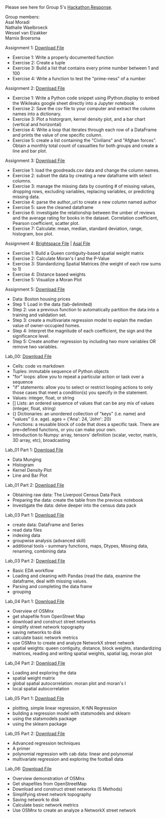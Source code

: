 Please see here for Group 5's <a href="Hackathon.ipynb">Hackathon Response</a>. 

Group members: <br>
  Asal Moradi <br>
  Nathalie Waelbroeck <br>
  Wessel van Elzakker <br>
  Marnix Broersma <br>

Assignment 1: <a href="Homework-00_FINAL.ipynb">Download File</a>
- Exercise 1: Write a properly documented function
- Exercise 2: Create a tuple
- Exercise 3: Build a list that contains every prime number between 1 and 100
- Exercise 4: Write a function to test the "prime-ness" of a number

Assignment 2: <a href="Assignment2.ipynb">Download File</a>
- Exercise 1: Write a Python code snippet using IPython.display to embed the Wikileaks google sheet directly into a Jupyter notebook
- Exercise 2: Save the csv file to your computer and extract the column names into a dictionary.
- Exercise 3: Plot a historgram, kernel density plot, and a bar chart (vertical and horizontal)
- Exercise 4: Write a loop that iterates through each row of a DataFrame and prints the value of one specific column.
- Exercise 5: create a list containing the "Civilians" and "Afghan forces". Obtain a monthly total count of casualties for both groups and create a line and bar plot. 

Assignment 3: <a href="Assignment 3_NW.ipynb">Download File</a>
- Exercise 1: load the goodreads.csv data and change the column names.
- Exercise 2: subset the data by creating a new dataframe with select columns.
- Exercise 3: manage the missing data by counting # of missing values, dropping rows, excluding variables, replacing variables, or predicting missing data.
- Exercise 4: parse the author_url to create a new column named author
- Exercise 5: save the cleaned dataframe
- Exercise 6: investigate the relationship between the umber of reviews and the average rating for books in the dataset. Correlation coefficient, Pearson coefficient, scatter plot. 
- Exercise 7: Calculate: mean, median, standard deviation, range, histogram, box plot. 

Assignment 4: <a href="hw-04_Group5 Final.ipynb">Brightspace File</a> | <a href="Group5-hw-04.ipynb">Asal File</a>
- Exercise 1: Build a Queen contiguity-based spatial weight matrix
- Exercise 2: Calculate Moran's I and the P-Value
- Exercise 3: Standardizing Spatial Matrices (the weight of each row sums to 1)
- Exercise 4: Distance based weights
- Exercise 5: Visualize a Moran Plot

Assignment 5: <a href="Assingment 5.ipynb">Download File</a>
- Data: Boston housing prices
- Step 1: Load in the data (tab-delimited)
- Step 2: use a previous function to automatically partition the data into a training and validation set.
- Step 3: create a multivariate regression model to explain the median value of owner-occupied homes.
- Step 4: Interpret the magnitude of each coefficient, the sign and the significance level.
- Step 5: Create another regression by including two more variables OR remove two variables. 

Lab_00: <a href="lab-00.ipynb">Download File</a>
- Cells: code vs markdown
- Tuples: immutable sequence of Python objects
- "for" loops: allow you to repeat a particular action or task over a sequence
- "if" statements: allow you to select or restrict looping actions to only those cases that meet a condition(s) you specify in the statement.
- Values: integer, float, or string
- [] Lists: an ordered sequence of values that can be any mix of values (integer, float, string)
- {} Dictionaries: an unordered collection of "keys" (i.e. name) and "values" (i.e. age). ages = {'Ana': 24, 'John': 20}
- Functions: a reusable block of code that does a specific task. There are pre=defined functions, or you can make your own.
- Introduction to Numpy: array, tensors' definition (scalar, vector, matrix, 3D array, etc), broadcasting 

Lab_01 Part 1: <a href="lab-01-part-01.ipynb">Download File</a>
- Data Munging
- Histogram
- Kernel Density Plot
- Line and Bar Plot

Lab_01 Part 2: <a href="lab-01-part-02.ipynb">Download File</a>
- Obtaining raw data: The Liverpool Census Data Pack
- Preparing the data: create the table from the previous notebook
- Investigate the data: delve deeper into the census data pack

Lab_03 Part 1: <a href="lab-03-part-01.ipynb">Download File</a>
- create data: DataFrame and Series
- read data files
- indexing data
- groupwise analysis (advanced skill)
- additional tools - summary functions, maps, Dtypes, Missing data, renaming, combining data

Lab_03 Part 2: <a href="lab-03-part-02.ipynb">Download File</a>
- Basic EDA workflow
- Loading and cleaning with Pandas (read the data, examine the dataframe, deal with missing values.
- Parsing and completing the data frame
- grouping

Lab_04 Part 1: <a href="lab-04-part-01.ipynb">Download File</a>
- Overview of OSMnx
- get shapefile from OpenStreet Map
- download and construct street networks
- simplify street network topography
- saving networks to disk
- calculate basic network metrics
- use OSMnx to create and analyze NetworkX street network
- spatial weights: queen contiguity, distance, block weights, standardizing matrices, reading and writing spatial weights, spatial lag, moran plot

Lab_04 Part 2: <a href="lab-04-part-02.ipynb">Download File</a>
- Loading and exploring the data
- spatial weight matrix
- global spatial autocorrelation: moran plot and moran's I
- local spatial autocorrelation

Lab_05 Part 1: <a href="lab-05-part-01">Download File</a>
- plotting, simple linear regression, K-NN Regression
- building a regression model with statsmodels and sklearn
- using the statsmodels package
- using the sklearn package

Lab_05 Part 2: <a href="lab-05-part-02">Download File</a>
- Advanced regression techniques
- A primer
- polynomial regression with cab data: linear and polynomial
- multivariate regression and exploring the football data

Lab_06: <a href="lab-06-Networks.ipynb">Download File</a>
- Overview demonstration of OSMnx
- Get shapefiles from OpenStreetMap
- Download and construct street networks (5 Methods)
- Simplifying street network topography
- Saving network to disk
- Calculate basic network metrics
- Use OSMnx to create an analyze a NetworkX street network
